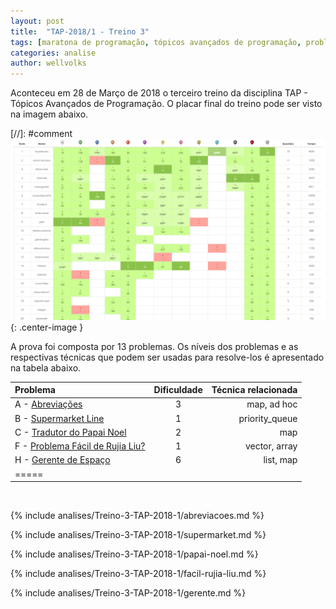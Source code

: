 ```yaml
---
layout: post
title:  "TAP-2018/1 - Treino 3"
tags: [maratona de programação, tópicos avançados de programação, problemset, analise]
categories: analise
author: wellvolks
---
```


Aconteceu em 28 de Março de 2018 o terceiro treino da disciplina TAP - Tópicos
Avançados de Programação. O placar final do treino pode ser visto na imagem
abaixo.

[//]: #comment ![Placar final do Treino-2 - TAP/2018-1](/_assets/images/placar-treino-2-tap-2018-1.PNG){: .center-image }


A prova foi composta por 13 problemas. Os níveis dos problemas e as respectivas técnicas que podem ser usadas para resolve-los é apresentado na tabela abaixo.

| Problema                                                        | Dificuldade | Técnica relacionada |
|:----------------------------------------------------------------|:-----------:|--------------------:|
| A - <a href="#abreviacoes">Abreviações</a>                      | 3           | map, ad hoc         |
| B - <a href="#supermarket">Supermarket Line</a>                 | 1           | priority_queue      |
| C - <a href="#papai-noel">Tradutor do Papai Noel</a>            | 2           | map                 |
| F - <a href="#facil-rujia-liu">Problema Fácil de Rujia Liu?</a> | 1           | vector, array       |
| H - <a href="#gerente">Gerente de Espaço</a>                    | 6           | list, map           |
| =====

<br>

{% include analises/Treino-3-TAP-2018-1/abreviacoes.md %}

{% include analises/Treino-3-TAP-2018-1/supermarket.md %}

{% include analises/Treino-3-TAP-2018-1/papai-noel.md %}

{% include analises/Treino-3-TAP-2018-1/facil-rujia-liu.md %}

{% include analises/Treino-3-TAP-2018-1/gerente.md %}
